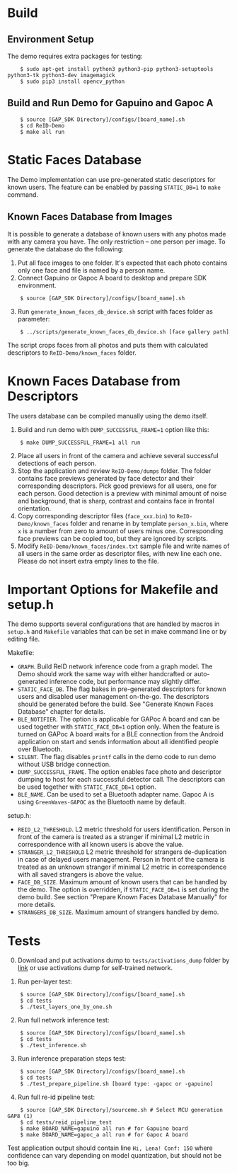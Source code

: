 # Build
## Environment Setup

The demo requires extra packages for testing:

```
    $ sudo apt-get install python3 python3-pip python3-setuptools python3-tk python3-dev imagemagick
    $ sudo pip3 install opencv_python
```

## Build and Run Demo for Gapuino and Gapoc A

```
    $ source [GAP_SDK Directory]/configs/[board_name].sh
    $ cd ReID-Demo
    $ make all run
```

# Static Faces Database

The Demo implementation can use pre-generated static descriptors for known users. The feature can be enabled by passing `STATIC_DB=1` to `make` command.

## Known Faces Database from Images

It is possible to generate a database of known users with any photos made with any camera you have. The only restriction – one person per image. To generate the database do the following:

1. Put all face images to one folder. It's expected that each photo contains only one face and file is named by a person name.
2. Connect Gapuino or Gapoc A board to desktop and prepare SDK environment.
```
    $ source [GAP_SDK Directory]/configs/[board_name].sh
```
3. Run `generate_known_faces_db_device.sh` script with faces folder as parameter:
```
    $ ../scripts/generate_known_faces_db_device.sh [face gallery path]
```
The script crops faces from all photos and puts them with calculated descriptors to `ReID-Demo/known_faces` folder.

# Known Faces Database from Descriptors

The users database can be compiled manually using the demo itself.

1. Build and run demo with `DUMP_SUCCESSFUL_FRAME=1` option like this:
```
    $ make DUMP_SUCCESSFUL_FRAME=1 all run
```
2. Place all users in front of the camera and achieve several successful detections of each person.
3. Stop the application and review `ReID-Demo/dumps` folder. The folder contains face previews generated by face detector and their corresponding descriptors. Pick good previews for all users, one for each person. Good detection is a preview with minimal amount of noise and background, that is sharp, contrast and contains face in frontal orientation.
4. Copy corresponding descriptor files (`face_xxx.bin`) to `ReID-Demo/known_faces` folder and rename in by template `person_x.bin`, where `x` is a number from zero to amount of users minus one. Corresponding face previews can be copied too, but they are ignored by scripts.
5. Modify `ReID-Demo/known_faces/index.txt` sample file and write names of all users in the same order as descriptor files, with new line each one. Please do not insert extra empty lines to the file.

# Important Options for Makefile and setup.h

The demo supports several configurations that are handled by macros in `setup.h` and `Makefile` variables that can be set in make command line or by editing file.

Makefile:
- `GRAPH`. Build ReID network inference code from a graph model. The Demo should work the same way with either handcrafted or auto-generated inference code, but performance may slightly differ.
- `STATIC_FACE_DB`. The flag bakes in pre-generated descriptors for known users and disabled user management on-the-go. The descriptors should be generated before the build. See "Generate Known Faces Database" chapter for details.
- `BLE_NOTIFIER`. The option is applicable for GAPoc A board and can be used together with `STATIC_FACE_DB=1` option only. When the feature is turned on GAPoc A board waits for a BLE connection from the Android application on start and sends information about all identified people over Bluetooth.
- `SILENT`. The flag disables `printf` calls in the demo code to run demo without USB bridge connection.
- `DUMP_SUCCESSFUL_FRAME`. The option enables face photo and descriptor dumping to host for each successful detector call. The descriptors can be used together with `STATIC_FACE_DB=1` option.
- `BLE_NAME`. Can be used to set a Bluetooth adapter name. Gapoc A is using `GreenWaves-GAPOC` as the Bluetooth name by default.

setup.h:
- `REID_L2_THRESHOLD`. L2 metric threshold for users identification. Person in front of the camera is treated as a stranger if minimal L2 metric in correspondence with all known users is above the value.
- `STRANGER_L2_THRESHOLD`  L2 metric threshold for strangers de-duplication in case of delayed users management. Person in front of the camera is treated as an unknown stranger if minimal L2 metric in correspondence with all saved strangers is above the value.
- `FACE_DB_SIZE`. Maximum amount of known users that can be handled by the demo. The option is overridden, if `STATIC_FACE_DB=1` is set during the demo build. See section "Prepare Known Faces Database Manually" for more details.
- `STRANGERS_DB_SIZE`. Maximum amount of strangers handled by demo.

# Tests

0. Download and put activations dump to `tests/activations_dump` folder by [link](https://face-reid-artifacts.s3.eu-west-3.amazonaws.com/FaceID/activations_dump.tar.bz2) or use activations dump for self-trained network.

1. Run per-layer test:
```
    $ source [GAP_SDK Directory]/configs/[board_name].sh
    $ cd tests
    $ ./test_layers_one_by_one.sh
```

2. Run full network inference test:
```
    $ source [GAP_SDK Directory]/configs/[board_name].sh
    $ cd tests
    $ ./test_inference.sh
```

3. Run inference preparation steps test:
```
    $ source [GAP_SDK Directory]/configs/[board_name].sh
    $ cd tests
    $ ./test_prepare_pipeline.sh [board type: -gapoc or -gapuino]
```

4. Run full re-id pipeline test:
```
    $ source [GAP_SDK Directory]/sourceme.sh # Select MCU generation GAP8 (1)
    $ cd tests/reid_pipeline_test
    $ make BOARD_NAME=gapuino all run # for Gapuino board
    $ make BOARD_NAME=gapoc_a all run # for Gapoc A board
```
Test application output should contain line `Hi, Lena! Conf: 150` where confidence can vary depending on model quantization, but should not be too big.
